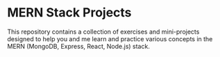 # MERN Stack Projects

This repository contains a collection of exercises and mini-projects designed to help you and me learn and practice various concepts in the MERN (MongoDB, Express, React, Node.js) stack.
